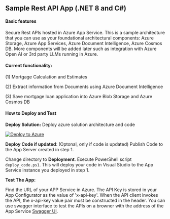

## Sample Rest API App (.NET 8 and C#)

#### Basic features 

Secure Rest APIs hosted in Azure App Service. This is a sample architecture that you can use as your foundational architectural components: Azure Storage, Azure App Services, Azure Document Intelligence, Azure Cosmos DB. More components will be added later such as integration with Azure Open AI or 3rd party LLMs running in Azure. 

#### Current functionality: 

(1) Mortgage Calculation and Estimates

(2) Extract information from Documents using Azure Document Intelligence 

(3) Save mortgage loan application into Azure Blob Storage and Azure Cosmos DB

#### How to Deploy and Test 

**Deploy Solution:** Deploy azure solution architecture and code

[![Deploy to Azure](https://aka.ms/deploytoazurebutton)](https://portal.azure.com/#create/Microsoft.Template/uri/https%3A%2F%2Fraw.githubusercontent.com%2Fgailzmicrosoft%2FSampleApp%2Fmain%2FDeployment%2Fmain.json)

**Deploy Code if updated**: (Optonal, only if code is updated) Publish Code to the App Server created in step 1.

Change directory to **Deployment**. Execute PowerShell script `deploy_code.ps1`. This will deploy your code in Visual Studio to the App Service instance you deployed in step 1. 

**Test The App:**

Find the URL of your APP Service in Azure. The API Key is stored in your App Configurator as the value of 'x-api-key'. When the API client invokes the API, the x-api-key value pair must be constructed in the header.  You can use swagger interface to test the APIs on a browner with the address of the App Service [Swagger UI](https://your-app-service-instance-name.azurewebsites.net/index.html).

